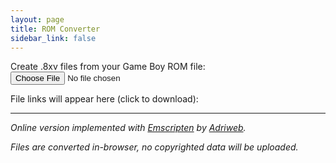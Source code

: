 ```yaml
---
layout: page
title: ROM Converter
sidebar_link: false
---
```


<link rel="stylesheet" href="{{ site.baseurl }}/assets/css/bootstrap.css">
<link rel="stylesheet" href="{{ site.baseurl }}/assets/css/bootstrap-theme.css">
<style>
    #buttonsContainer button { margin-right: 5px; }
    #dlList li { display: inline-block; }
    #dlList li:before { content: '\2022'; margin-left: 0.5em; margin-right: 0.25em; }
</style>

Create .8xv files from your Game Boy ROM file: <input style="display: inline-block" type="file" accept=".gb,.gbc,.rom,.zip" onChange="fileLoad(event)"/>

File links will appear here (click to download):
<ul id="dlList"></ul>

<div id="buttonsContainer"></div>

-----

*Online version implemented with [Emscripten](http://emscripten.org/) by [Adriweb](https://github.com/adriweb).*

*Files are converted in-browser, no copyrighted data will be uploaded.*

<script src="romgen-utils.js"></script>
<script>
    var script = document.createElement('script');
    script.src = "romgen.js";
    document.body.appendChild(script);
</script>
